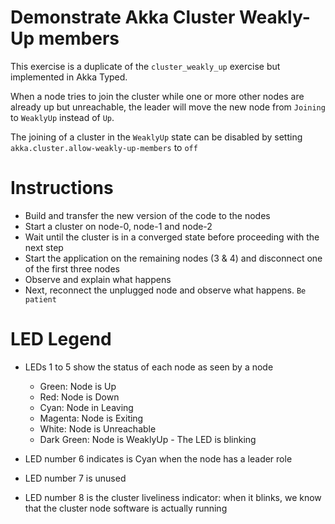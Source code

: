 # Demonstrate Akka Cluster Weakly-Up members

This exercise is a duplicate of the `cluster_weakly_up` exercise but implemented
in Akka Typed.

When a node tries to join the cluster while one or more other nodes are already
up but unreachable, the leader will move the new node from `Joining` to `WeaklyUp`
instead of `Up`.

The joining of a cluster in the `WeaklyUp` state can be disabled by setting 
`akka.cluster.allow-weakly-up-members` to `off`

# Instructions

- Build and transfer the new version of the code to the nodes
- Start a cluster on node-0, node-1 and node-2
- Wait until the cluster is in a converged state before proceeding with
  the next step
- Start the application on the remaining nodes (3 & 4) and disconnect one
  of the first three nodes
- Observe and explain what happens
- Next, reconnect the unplugged node and observe what happens. `Be patient`

# LED Legend

- LEDs 1 to 5 show the status of each node as seen by a node
    - Green:      Node is Up
    - Red:        Node is Down
    - Cyan:       Node in Leaving
    - Magenta:    Node is Exiting
    - White:      Node is Unreachable
    - Dark Green: Node is WeaklyUp - The LED is blinking

- LED number 6 indicates is Cyan when the node has a leader role
- LED number 7 is unused
- LED number 8 is the cluster liveliness indicator: when it blinks, we know
that the cluster node software is actually running